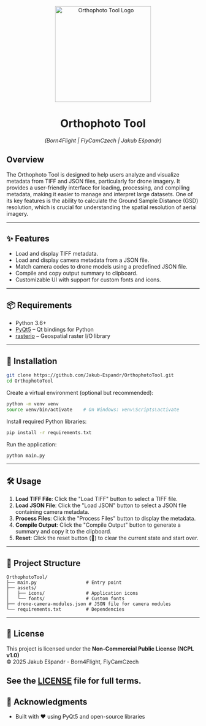 <p align="center">
  <a href="https://i.ibb.co/G4YRzK8J/GSD.png">
    <img src="https://i.ibb.co/G4YRzK8J/GSD.png" alt="Orthophoto Tool Logo" width="250"/>
  </a>
</p>

<h1 align="center">Orthophoto Tool</h1>
<p align="center"><em>(Born4Flight | FlyCamCzech | Jakub Ešpandr)</em></p>

## Overview
The Orthophoto Tool is designed to help users analyze and visualize metadata from TIFF and JSON files, particularly for drone imagery. It provides a user-friendly interface for loading, processing, and compiling metadata, making it easier to manage and interpret large datasets. One of its key features is the ability to calculate the Ground Sample Distance (GSD) resolution, which is crucial for understanding the spatial resolution of aerial imagery.

---

## ✨ Features

- Load and display TIFF metadata.
- Load and display camera metadata from a JSON file.
- Match camera codes to drone models using a predefined JSON file.
- Compile and copy output summary to clipboard.
- Customizable UI with support for custom fonts and icons.

---

## 📦 Requirements

- Python 3.6+  
- [PyQt5](https://doc.qt.io/qtforpython/) – Qt bindings for Python  
- [rasterio](https://rasterio.readthedocs.io/) – Geospatial raster I/O library

---

## 🚀 Installation

```bash
git clone https://github.com/Jakub-Espandr/OrthophotoTool.git
cd OrthophotoTool
```

Create a virtual environment (optional but recommended):

```bash
python -m venv venv
source venv/bin/activate    # On Windows: venv\Scripts\activate
```

Install required Python libraries:

```bash
pip install -r requirements.txt
```

Run the application:

```bash
python main.py
```

---

## 🛠️ Usage

1. **Load TIFF File**: Click the "Load TIFF" button to select a TIFF file.
2. **Load JSON File**: Click the "Load JSON" button to select a JSON file containing camera metadata.
3. **Process Files**: Click the "Process Files" button to display the metadata.
4. **Compile Output**: Click the "Compile Output" button to generate a summary and copy it to the clipboard.
5. **Reset**: Click the reset button (🔄) to clear the current state and start over.

---

## 📁 Project Structure

```
OrthophotoTool/
├── main.py                  # Entry point
├── assets/
│   ├── icons/               # Application icons
│   └── fonts/               # Custom fonts
├── drone-camera-modules.json # JSON file for camera modules
└── requirements.txt         # Dependencies
```

---

## 🔐 License

This project is licensed under the **Non-Commercial Public License (NCPL v1.0)**  
© 2025 Jakub Ešpandr - Born4Flight, FlyCamCzech

See the [LICENSE](https://github.com/Jakub-Espandr/OrthophotoTool/raw/main/LICENSE) file for full terms.
---

## 🙏 Acknowledgments

- Built with ❤️ using PyQt5 and open-source libraries
